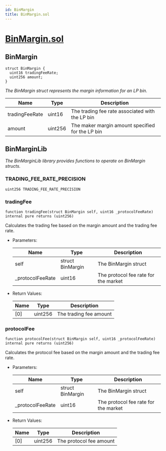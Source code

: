 ```yaml
---
id: BinMargin
title: BinMargin.sol
---
```

# [BinMargin.sol](https://github.com/chromatic-protocol/contracts/tree/main/contracts/core/libraries/BinMargin.sol)

## BinMargin

```solidity
struct BinMargin {
  uint16 tradingFeeRate;
  uint256 amount;
}
```

_The BinMargin struct represents the margin information for an LP bin._

| Name | Type | Description |
| ---- | ---- | ----------- |
| tradingFeeRate | uint16 | The trading fee rate associated with the LP bin |
| amount | uint256 | The maker margin amount specified for the LP bin |

## BinMarginLib

_The BinMarginLib library provides functions to operate on BinMargin structs._

### TRADING_FEE_RATE_PRECISION

```solidity
uint256 TRADING_FEE_RATE_PRECISION
```

### tradingFee

```solidity
function tradingFee(struct BinMargin self, uint16 _protocolFeeRate) internal pure returns (uint256)
```

Calculates the trading fee based on the margin amount and the trading fee rate.

- Parameters:

  | Name | Type | Description |
  | ---- | ---- | ----------- |
  | self | struct BinMargin | The BinMargin struct |
  | _protocolFeeRate | uint16 | The protocol fee rate for the market |

- Return Values:

  | Name | Type | Description |
  | ---- | ---- | ----------- |
  | [0] | uint256 | The trading fee amount |

### protocolFee

```solidity
function protocolFee(struct BinMargin self, uint16 _protocolFeeRate) internal pure returns (uint256)
```

Calculates the protocol fee based on the margin amount and the trading fee rate.

- Parameters:

  | Name | Type | Description |
  | ---- | ---- | ----------- |
  | self | struct BinMargin | The BinMargin struct |
  | _protocolFeeRate | uint16 | The protocol fee rate for the market |

- Return Values:

  | Name | Type | Description |
  | ---- | ---- | ----------- |
  | [0] | uint256 | The protocol fee amount |

